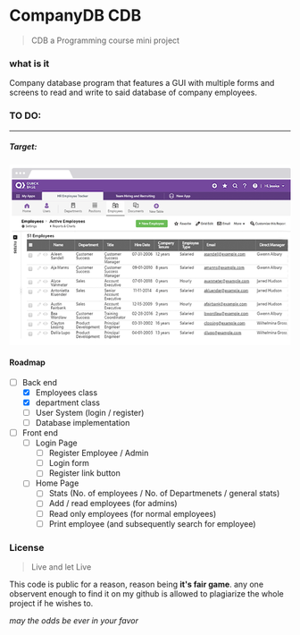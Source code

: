# CompanyDB CDB

> CDB a Programming course mini project

### what is it

Company database program that features a GUI with multiple forms and screens to read and write to said database of company employees.

###  TO DO:
---

##### Target:
![Demo picture](https://raw.githubusercontent.com/karimkohel/CompanyDB/main/example1.PNG "Demo")


#### Roadmap
- [ ] Back end
    - [X] Employees class
    - [X] department class
    - [ ] User System (login / register)
    - [ ] Database implementation
- [ ] Front end
    - [ ] Login Page
        - [ ] Register Employee / Admin
        - [ ] Login form
        - [ ] Register link button
    - [ ] Home Page
        - [ ] Stats (No. of employees / No. of Departmenets / general stats)
        - [ ] Add / read employees (for admins)
        - [ ] Read only employees (for normal employees)
        - [ ] Print employee (and subsequently search for employee)

### License 
> Live and let Live

This code is public for a reason, reason being **it's fair game**.
any one observent enough to find it on my github is allowed to plagiarize the whole project if he wishes to.

*may the odds be ever in your favor*
